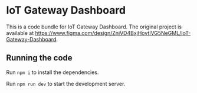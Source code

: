 
  # IoT Gateway Dashboard

  This is a code bundle for IoT Gateway Dashboard. The original project is available at https://www.figma.com/design/ZniVD4BxjHovtIVG5NeGML/IoT-Gateway-Dashboard.

  ## Running the code

  Run `npm i` to install the dependencies.

  Run `npm run dev` to start the development server.
  